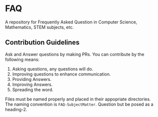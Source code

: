 # FAQ
A repository for Frequently Asked Question in Computer Science, Mathematics, STEM subjects, etc.

## Contribution Guidelines
Ask and Answer questions by making PRs.
You can contribute by the following means:
  1. Asking questions, any questions will do.
  2. Improving questions to enhance communication.
  3. Providing Answers.
  4. Improving Answers.
  5. Spreading the word.

Files must be named properly and placed in their appopriate directories.
The naming convention is `FAQ-SubjectMatter`.
Question but be posed as a heading-2.
